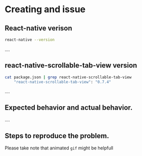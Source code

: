 # Creating and issue

## React-native verison
```bash
react-native --version
```
....


## react-native-scrollable-tab-view version
```bash
cat package.json | grep react-native-scrollable-tab-view
    "react-native-scrollable-tab-view": "0.7.4"
```
....

## Expected behavior and actual behavior.
....


## Steps to reproduce the problem.
Please take note that animated `gif` might be helpfull
